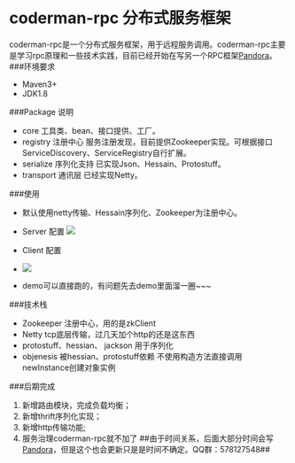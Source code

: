 # coderman-rpc 分布式服务框架
coderman-rpc是一个分布式服务框架，用于远程服务调用。coderman-rpc主要是学习rpc原理和一些技术实践，目前已经开始在写另一个RPC框架[Pandora](https://github.com/yuezixin/pandora)。
###环境要求
* Maven3+
* JDK1.8

###Package 说明
* core        工具类、bean、接口提供、工厂。
* registry    注册中心 服务注册发现，目前提供Zookeeper实现。可根据接口ServiceDiscovery、ServiceRegistry自行扩展。
* serialize   序列化支持 已实现Json、Hessain、Protostuff。
* transport   通讯层 已经实现Netty。

###使用
* 默认使用netty传输、Hessain序列化、Zookeeper为注册中心。
* Server 配置
![](https://raw.githubusercontent.com/yuezixin/coderman-rpc/master/doc/sping-server-config.png)
* Client 配置
* ![](https://raw.githubusercontent.com/yuezixin/coderman-rpc/master/doc/spring-client-config.png)

* demo可以直接跑的，有问题先去demo里面溜一圈~~~

###技术栈
* Zookeeper  注册中心，用的是zkClient
* Netty      tcp底层传输，过几天加个http的还是这东西
* protostuff、hessian、 jackson   用于序列化
* objenesis   被hessian、protostuff依赖  不使用构造方法直接调用newInstance创建对象实例

###后期完成
1. 新增路由模块，完成负载均衡；
2. 新增thrift序列化实现；
3. 新增http传输功能;
4. 服务治理coderman-rpc就不加了
##由于时间关系，后面大部分时间会写[Pandora](https://github.com/yuezixin/pandora)，但是这个也会更新只是是时间不确定。QQ群：578127548##
